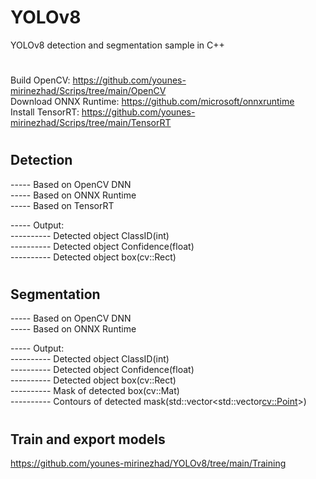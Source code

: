 # YOLOv8
YOLOv8 detection and segmentation sample in C++  

#
Build OpenCV: https://github.com/younes-mirinezhad/Scrips/tree/main/OpenCV  
Download ONNX Runtime: https://github.com/microsoft/onnxruntime  
Install TensorRT: https://github.com/younes-mirinezhad/Scrips/tree/main/TensorRT  

#
## Detection  
----- Based on OpenCV DNN  
----- Based on ONNX Runtime  
----- Based on TensorRT  

----- Output:  
---------- Detected object ClassID(int)  
---------- Detected object Confidence(float)  
---------- Detected object box(cv::Rect)  

#
## Segmentation  
----- Based on OpenCV DNN  
----- Based on ONNX Runtime  

----- Output:  
---------- Detected object ClassID(int)  
---------- Detected object Confidence(float)  
---------- Detected object box(cv::Rect)  
---------- Mask of detected box(cv::Mat)  
---------- Contours of detected mask(std::vector<std::vector<cv::Point>>)  

#
## Train and export models  
https://github.com/younes-mirinezhad/YOLOv8/tree/main/Training  

